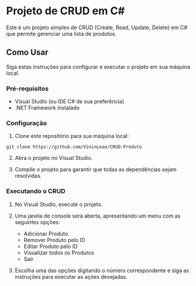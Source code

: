 # Projeto de CRUD em C#

Este é um projeto simples de CRUD (Create, Read, Update, Delete) em C# que permite gerenciar uma lista de produtos.

## Como Usar

Siga estas instruções para configurar e executar o projeto em sua máquina local.

### Pré-requisitos

- Visual Studio (ou IDE C# de sua preferência)
- .NET Framework instalado

### Configuração

1. Clone este repositório para sua máquina local:
```
git clone https://github.com/VininLeao/CRUD-Produto
```

2. Abra o projeto no Visual Studio.

3. Compile o projeto para garantir que todas as dependências sejam resolvidas.

### Executando o CRUD

1. No Visual Studio, execute o projeto.

2. Uma janela de console será aberta, apresentando um menu com as seguintes opções:
   - Adicionar Produto
   - Remover Produto pelo ID
   - Editar Produto pelo ID
   - Visualizar todos os Produtos
   - Sair

3. Escolha uma das opções digitando o número correspondente e siga as instruções para executar as ações desejadas.
